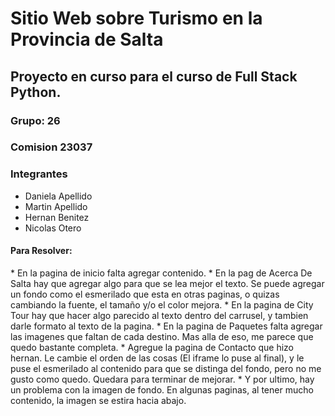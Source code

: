 <h1>Sitio Web sobre Turismo en la Provincia de Salta</h1>

<h2>Proyecto en curso para el curso de Full Stack Python.</h2>
<h3>Grupo: 26</h3>
<h3>Comision 23037</h3>
<h3>Integrantes</h3>
<ul>
  <li>Daniela Apellido</li>
  <li>Martin Apellido</li>
  <li>Hernan Benitez</li>
  <li>Nicolas Otero</li>
</ul>

<h4>Para Resolver:</h4>
* En la pagina de inicio falta agregar contenido.
* En la pag de Acerca De Salta hay que agregar algo para que se lea mejor el texto. Se puede agregar un fondo como el esmerilado que esta en otras paginas, o quizas cambiando la fuente, el tamaño y/o el color mejora.
* En la pagina de City Tour hay que hacer algo parecido al texto dentro del carrusel, y tambien darle formato al texto de la pagina.
* En la pagina de Paquetes falta agregar las imagenes que faltan de cada destino. Mas alla de eso, me parece que quedo bastante completa.
* Agregue la pagina de Contacto que hizo hernan. Le cambie el orden de las cosas (El iframe lo puse al final), y le puse el esmerilado al contenido para que se distinga del fondo, pero no me gusto como quedo. Quedara para terminar de mejorar.
* Y por ultimo, hay un problema con la imagen de fondo. En algunas paginas, al tener mucho contenido, la imagen se estira hacia abajo.
